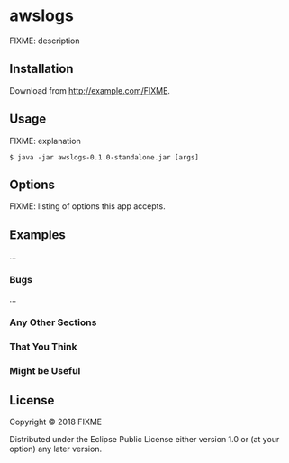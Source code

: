 # awslogs

FIXME: description

## Installation

Download from http://example.com/FIXME.

## Usage

FIXME: explanation

    $ java -jar awslogs-0.1.0-standalone.jar [args]

## Options

FIXME: listing of options this app accepts.

## Examples

...

### Bugs

...

### Any Other Sections
### That You Think
### Might be Useful

## License

Copyright © 2018 FIXME

Distributed under the Eclipse Public License either version 1.0 or (at
your option) any later version.
